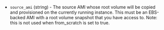 <!-- Code generated from the comments of the Config struct in builder/amazon/chroot/builder.go; DO NOT EDIT MANUALLY -->

-   `source_ami` (string) - The source AMI whose root volume will be copied and provisioned on the
    currently running instance. This must be an EBS-backed AMI with a root
    volume snapshot that you have access to. Note: this is not used when
    from_scratch is set to true.
    